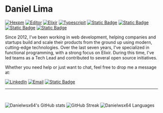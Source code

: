 # Daniel Lima

[![Hexpm](https://img.shields.io/badge/Hex.pm-danielwsx64-blueviolet?logo=elixir&style=flat-square&link=https%3A%2F%2Fhex.pm%2Fusers%2Fdanielwsx64)](https://hex.pm/users/danielwsx64)
[![Editor](https://img.shields.io/badge/Editor-NeoVim-57A143?style=flat-square&logo=neovim)](https://neovim.io/)
[![Elixir](https://img.shields.io/badge/Elixir-4B275F?style=flat-square&logo=elixir)](https://elixir-lang.org/)
[![Typescripit](https://img.shields.io/badge/Typescript-%233178C6?style=flat-square&logo=typescript&logoColor=ffffff)](https://www.typescriptlang.org/)
[![Static Badge](https://img.shields.io/badge/Lua-2C2D72?style=flat-square&logo=lua&logoColor=ffffff)](https://www.lua.org/)
[![Static Badge](https://img.shields.io/badge/Ruby-CC342D?style=flat-square&logo=ruby&logoColor=ffffff)](https://www.ruby-lang.org/en/)
[![Static Badge](https://img.shields.io/badge/Python-3776AB?style=flat-square&logo=python&logoColor=ffffff)](https://www.python.org/)
[![Static Badge](https://img.shields.io/badge/Rust-000000?style=flat-square&logo=rust&logoColor=ffffff)](https://www.rust-lang.org/)

Since 2012, I've been working in web development, helping companies and startups build and scale their products from the ground up using modern, cutting-edge technologies.
Over the last seven years, I've specialized in functional programming, with a strong focus on Elixir. During this time, I've led teams as a Tech Lead and contributed to several open source initiatives.

Whether you need help or just want to chat, feel free to drop me a message at:

[![LinkedIn](https://img.shields.io/badge/LinkedIn-Daniel_Lima-0077B5?style=for-the-badge)](https://www.linkedin.com/in/danielwsl)
[![Email](https://img.shields.io/badge/-contato%40daniel.ws-76BB21?style=for-the-badge&logo=mailboxdotorg&logoColor=ffffff)](mailto:contato@daniel.ws)
[![Static Badge](https://img.shields.io/badge/site-daniel.ws-FF7139?style=for-the-badge&logo=firefoxbrowser&logoColor=ffffff)](https://daniel.ws/)


---

<br>

![Danielwsx64's GitHub stats](https://github-readme-stats.vercel.app/api?username=Danielwsx64&show_icons=true&count_private=true&theme=dracula&bg_color=00000000)
![GitHub Streak](https://streak-stats.demolab.com?user=Danielwsx64&theme=transparent&mode=weekly)
![Danielwsx64 Languages](https://github-readme-stats.vercel.app/api/top-langs/?username=Danielwsx64&show_icons=true&count_private=true&theme=dracula&bg_color=00000000&langs_count=20&card_width=960)
